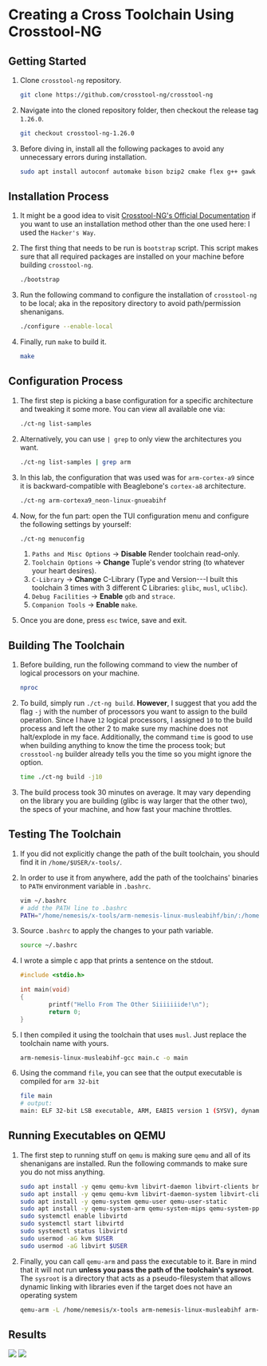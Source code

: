 # Creating a Cross Toolchain Using Crosstool-NG


## Getting Started

1. Clone `crosstool-ng` repository.

    ```bash
    git clone https://github.com/crosstool-ng/crosstool-ng
    ```

1. Navigate into the cloned repository folder, then checkout the release tag `1.26.0`.

    ```bash
    git checkout crosstool-ng-1.26.0
    ```

1. Before diving in, install all the following packages to avoid any unnecessary errors during installation.

    ```bash
    sudo apt install autoconf automake bison bzip2 cmake flex g++ gawk gcc gettext git gperf help2man libncurses5-dev libstdc++6 libtool libtool-bin make patch python3-dev rsync texinfo unzip wget xz-utils -y
    ```

## Installation Process

1. It might be a good idea to visit [Crosstool-NG's Official Documentation](https://crosstool-ng.github.io/docs/) if you want to use an installation method other than the one used here: I used the `Hacker's Way`.

1. The first thing that needs to be run is `bootstrap` script. This script makes sure that all required packages are installed on your machine before building `crosstool-ng`.

    ```bash
    ./bootstrap
    ```

1. Run the following command to configure the installation of `crosstool-ng` to be local; aka in the repository directory to avoid path/permission shenanigans.

    ```bash
    ./configure --enable-local
    ```

1. Finally, run `make` to build it.

    ```bash
    make 
    ```

## Configuration Process

1. The first step is picking a base configuration for a specific architecture and tweaking it some more. You can view all available one via:

    ```bash
    ./ct-ng list-samples
    ```

1. Alternatively, you can use `| grep` to only view the architectures you want.

    ```bash
    ./ct-ng list-samples | grep arm
    ```

1. In this lab, the configuration that was used was for `arm-cortex-a9` since it is backward-compatible with Beaglebone's `cortex-a8` architecture.

    ```bash
    ./ct-ng arm-cortexa9_neon-linux-gnueabihf
    ```

1. Now, for the fun part: open the TUI configuration menu and configure the following settings by yourself:

    ```bash
    ./ct-ng menuconfig
    ```
    1. `Paths and Misc Options` -> **Disable** Render toolchain read-only.
    1. `Toolchain Options` -> **Change** Tuple's vendor string (to whatever your heart desires).
    1. `C-Library` -> **Change** C-Library (Type and Version---I built this toolchain 3 times with 3 different C Libraries: `glibc`, `musl`, `uClibc`).
    1. `Debug Facilities` -> **Enable** `gdb` and `strace`.
    1. `Companion Tools` -> **Enable** `make`.

1. Once you are done, press `esc` twice, save and exit.


## Building The Toolchain

1. Before building, run the following command to view the number of logical processors on your machine. 

    ```bash
    nproc
    ```
1. To build, simply run `./ct-ng build`. **However**, I suggest that you add the flag `-j` with the number of processors you want to assign to the build operation. Since I have `12` logical processors, I assigned `10` to the build process and left the other 2 to make sure my machine does not halt/explode in my face. Additionally, the command `time` is good to use when building anything to know the time the process took; but `crosstool-ng` builder already tells you the time so you might ignore the option.

    ```bash
    time ./ct-ng build -j10
    ```

1. The build process took 30 minutes on average. It may vary depending on the library you are building (glibc is way larger that the other two), the specs of your machine, and how fast your machine throttles.

## Testing The Toolchain

1. If you did not explicitly change the path of the built toolchain, you should find it in `/home/$USER/x-tools/`.
1. In order to use it from anywhere, add the path of the toolchains' binaries to `PATH` environment variable in `.bashrc`.

    ```bash
    vim ~/.bashrc
    # add the PATH line to .bashrc
    PATH="/home/nemesis/x-tools/arm-nemesis-linux-musleabihf/bin/:/home/nemesis/x-tools/arm-nemesis-linux-gnueabihf/bin/:/home/nemesis/x-tools/aarch64-rpi4-linux-gnu/bin/:$PATH" 
    ```

1. Source `.bashrc` to apply the changes to your path variable.

    ```bash
    source ~/.bashrc
    ```

1. I wrote a simple c app that prints a sentence on the stdout.

    ```c
    #include <stdio.h>

    int main(void)
    {
            printf("Hello From The Other Siiiiiiide!\n");
            return 0;
    }
    ```

1. I then compiled it using the toolchain that uses `musl`. Just replace the toolchain name with yours.

    ```bash
    arm-nemesis-linux-musleabihf-gcc main.c -o main
    ```

1. Using the command `file`, you can see that the output executable is compiled for `arm 32-bit`

    ```bash
    file main
    # output:
    main: ELF 32-bit LSB executable, ARM, EABI5 version 1 (SYSV), dynamically linked, interpreter /lib/ld-musl-armhf.so.1, not stripped
    ```

## Running Executables on QEMU

1. The first step to running stuff on `qemu` is making sure `qemu` and all of its shenanigans are installed. Run the following commands to make sure you do not miss anything.

    ```bash
    sudo apt install -y qemu qemu-kvm libvirt-daemon libvirt-clients bridge-utils virt-manager
    sudo apt install -y qemu qemu-kvm libvirt-daemon-system libvirt-clients bridge-utils virt-manager virtinst cpu-checker
    sudo apt install -y qemu-system qemu-user qemu-user-static
    sudo apt install -y qemu-system-arm qemu-system-mips qemu-system-ppc qemu-system-sparc qemu-system-x86
    sudo systemctl enable libvirtd
    sudo systemctl start libvirtd
    sudo systemctl status libvirtd
    sudo usermod -aG kvm $USER
    sudo usermod -aG libvirt $USER
    ```

1. Finally, you can call `qemu-arm` and pass the executable to it. Bare in mind that it will not run **unless you pass the path of the toolchain's sysroot**. The `sysroot` is a directory that acts as a pseudo-filesystem that allows dynamic linking with libraries even if the target does not have an operating system

    ```bash
    qemu-arm -L /home/nemesis/x-tools arm-nemesis-linux-musleabihf arm-nemesis-linux-musleabihf/sysroot main
    ```

## Results

![](./README_Photos/glibc.png)
![](./README_Photos/musl.png)